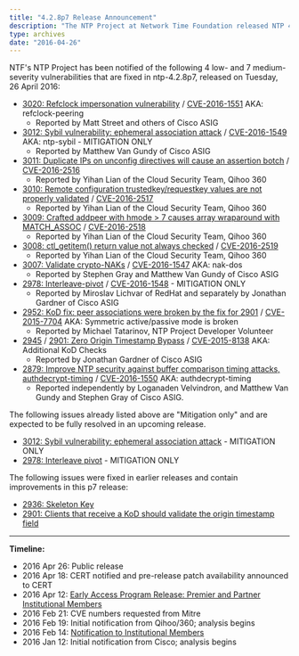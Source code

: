 ```yaml
---
title: "4.2.8p7 Release Announcement"
description: "The NTP Project at Network Time Foundation released NTP 4.2.8p7 on April 26, 2016. This release addresses 11 vulnerabilities."
type: archives
date: "2016-04-26"
---
```


NTF's NTP Project has been notified of the following 4 low- and 7 medium-severity vulnerabilities that are fixed in ntp-4.2.8p7, released on Tuesday, 26 April 2016:

* [3020: Refclock impersonation vulnerability](/support/securitynotice/ntpbug3020/) / [CVE-2016-1551](https://nvd.nist.gov/vuln/detail/CVE-2016-1551) AKA: refclock-peering
  * Reported by Matt Street and others of Cisco ASIG 
* [3012: Sybil vulnerability: ephemeral association attack](/support/securitynotice/ntpbug3012/) / [CVE-2016-1549](https://nvd.nist.gov/vuln/detail/CVE-2016-1549) AKA: ntp-sybil - MITIGATION ONLY
  * Reported  by Matthew Van Gundy of Cisco ASIG 
* [3011: Duplicate IPs on unconfig directives will cause an assertion botch](/support/securitynotice/ntpbug3011/) / [CVE-2016-2516](https://nvd.nist.gov/vuln/detail/CVE-2016-2516)
  * Reported  by Yihan Lian of the Cloud Security Team, Qihoo 360 
* [3010: Remote configuration trustedkey/requestkey values are not properly validated](/support/securitynotice/ntpbug3010/) / [CVE-2016-2517](https://nvd.nist.gov/vuln/detail/CVE-2016-2517)
  * Reported  by Yihan Lian of the Cloud Security Team, Qihoo 360 
* [3009: Crafted addpeer with hmode > 7 causes array wraparound with MATCH_ASSOC](/support/securitynotice/ntpbug3009/) / [CVE-2016-2518](https://nvd.nist.gov/vuln/detail/CVE-2016-2518)
  * Reported  by Yihan Lian of the Cloud Security Team, Qihoo 360 
* [3008: ctl_getitem() return value not always checked](/support/securitynotice/ntpbug3008/) / [CVE-2016-2519](https://nvd.nist.gov/vuln/detail/CVE-2016-2519)
  * Reported  by Yihan Lian of the Cloud Security Team, Qihoo 360 
* [3007: Validate crypto-NAKs](/support/securitynotice/ntpbug3007/) / [CVE-2016-1547](https://nvd.nist.gov/vuln/detail/CVE-2016-1547) AKA: nak-dos
  * Reported  by Stephen Gray and Matthew Van Gundy of Cisco ASIG 
* [2978: Interleave-pivot](/support/securitynotice/ntpbug2978/) / [CVE-2016-1548](https://nvd.nist.gov/vuln/detail/CVE-2016-1548) - MITIGATION ONLY
  * Reported  by Miroslav Lichvar of RedHat and separately by Jonathan Gardner of Cisco ASIG 
* [2952: KoD fix: peer associations were broken by the fix for 2901](/support/securitynotice/ntpbug2952/) / [CVE-2015-7704](https://nvd.nist.gov/vuln/detail/CVE-2015-7704) AKA: Symmetric active/passive mode is broken
  * Reported  by Michael Tatarinov, NTP Project Developer Volunteer 
* [2945](/support/securitynotice/ntpbug2945/) / [2901: Zero Origin Timestamp Bypass](/support/securitynotice/ntpbug2901/) / [CVE-2015-8138](https://nvd.nist.gov/vuln/detail/CVE-2015-8138) AKA: Additional KoD Checks
  * Reported  by Jonathan Gardner of Cisco ASIG 
* [2879: Improve NTP security against buffer comparison timing attacks, authdecrypt-timing](/support/securitynotice/ntpbug2879/) / [CVE-2016-1550](https://nvd.nist.gov/vuln/detail/CVE-2016-1550) AKA: authdecrypt-timing
  * Reported  independently by Loganaden Velvindron, and Matthew Van Gundy and Stephen Gray of Cisco ASIG. 

The following issues already listed above are "Mitigation only" and are expected to be fully resolved in an upcoming release.

* [3012: Sybil vulnerability: ephemeral association attack](/support/securitynotice/ntpbug3012/) - MITIGATION ONLY
* [2978: Interleave pivot](/support/securitynotice/ntpbug2978/) - MITIGATION ONLY 

The following issues were fixed in earlier releases and contain improvements in this p7 release:

* [2936: Skeleton Key](/support/securitynotice/ntpbug2936/)
* [2901: Clients that receive a KoD should validate the origin timestamp field](/support/securitynotice/ntpbug2901/)

* * *

**Timeline:**

* 2016 Apr 26: Public release
* 2016 Apr 18: CERT notified and pre-release patch availability announced to CERT
* 2016 Apr 12: [Early Access Program Release: Premier and Partner Institutional Members](https://www.nwtime.org/membership/benefits/)
* 2016 Feb 21: CVE numbers requested from Mitre
* 2016 Feb 19: Initial notification from Qihoo/360; analysis begins
* 2016 Feb 14: [Notification to Institutional Members](https://www.nwtime.org/membership/benefits/)
* 2016 Jan 12: Initial notification from Cisco; analysis begins